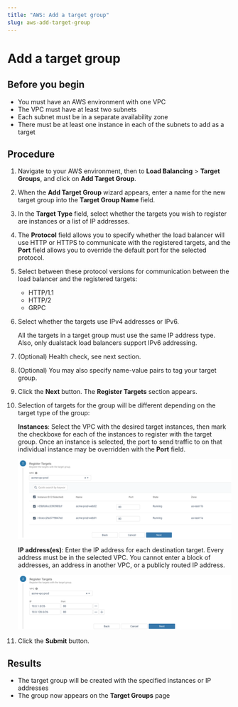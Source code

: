 ```yaml
---
title: "AWS: Add a target group"
slug: aws-add-target-group
---
```


# Add a target group

## Before you begin

-   You must have an AWS environment with one VPC
-   The VPC must have at least two subnets
-   Each subnet must be in a separate availability zone
-   There must be at least one instance in each of the subnets to add as a target

## Procedure

1.  Navigate to your AWS environment, then to **Load Balancing** &gt; **Target Groups**, and click on **Add Target Group**.

2.  When the **Add Target Group** wizard appears, enter a name for the new target group into the **Target Group Name** field.

3.  In the **Target Type** field, select whether the targets you wish to register are instances or a list of IP addresses.

4.  The **Protocol** field allows you to specify whether the load balancer will use HTTP or HTTPS to communicate with the registered targets, and the **Port** field allows you to override the default port for the selected protocol.

5.  Select between these protocol versions for communication between the load balancer and the registered targets:

    -   HTTP/1.1
    -   HTTP/2
    -   GRPC
6.  Select whether the targets use IPv4 addresses or IPv6.

    All the targets in a target group must use the same IP address type. Also, only dualstack load balancers support IPv6 addressing.

7.  \(Optional\) Health check, see next section.

8.  \(Optional\) You may also specify name-value pairs to tag your target group.

9.  Click the **Next** button. The **Register Targets** section appears.

10. Selection of targets for the group will be different depending on the target type of the group:

    **Instances**: Select the VPC with the desired target instances, then mark the checkboxe for each of the instances to register with the target group. Once an instance is selected, the port to send traffic to on that individual instance may be overridden with the **Port** field.

    ![](aws-add-target-instances.png)

    **IP address\(es\)**: Enter the IP address for each destination target. Every address must be in the selected VPC. You cannot enter a block of addresses, an address in another VPC, or a publicly routed IP address.

    ![](aws-add-target-addresses.png)

11. Click the **Submit** button.


## Results

-   The target group will be created with the specified instances or IP addresses
-   The group now appears on the **Target Groups** page

